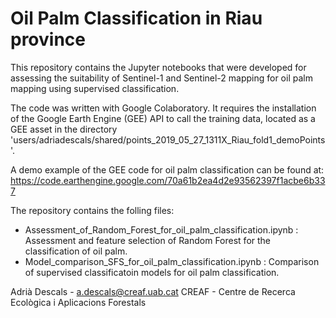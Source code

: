 # Oil Palm Classification in Riau province

This repository contains the Jupyter notebooks that were developed for assessing the suitability of Sentinel-1 and Sentinel-2 mapping for oil palm mapping using supervised classification. 

The code was written with Google Colaboratory. It requires the installation of the Google Earth Engine (GEE) API to call the training data, located as a GEE asset in the directory 'users/adriadescals/shared/points_2019_05_27_1311X_Riau_fold1_demoPoints'.

A demo example of the GEE code for oil palm classification can be found at:
https://code.earthengine.google.com/70a61b2ea4d2e93562397f1acbe6b337

The repository contains the folling files:
- Assessment_of_Random_Forest_for_oil_palm_classification.ipynb : Assessment and feature selection of Random Forest for the classification of oil palm.
- Model_comparison_SFS_for_oil_palm_classification.ipynb : Comparison of supervised classificatoin models for oil palm classification.

Adrià Descals - a.descals@creaf.uab.cat
CREAF - Centre de Recerca Ecològica i Aplicacions Forestals

